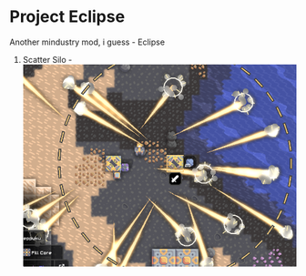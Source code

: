 # Project Eclipse
Another mindustry mod, i guess - Eclipse
1. Scatter Silo
-![ScatterSilo](/github/Screenshot_48.png)
